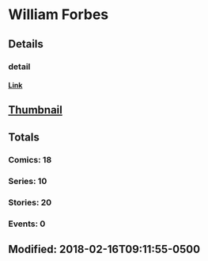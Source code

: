 # William  Forbes 
## Details
### detail
#### [Link](http://marvel.com/comics/creators/12922/w_scott_forbes?utm_campaign=apiRef&utm_source=225578a89fc76f3d20fbffda5d17a88d)
## [Thumbnail](http://i.annihil.us/u/prod/marvel/i/mg/b/40/image_not_available.jpg)
## Totals
### Comics: 18
### Series: 10
### Stories: 20
### Events: 0
## Modified: 2018-02-16T09:11:55-0500
